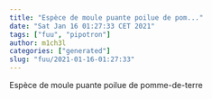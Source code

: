 ```yaml
---
title: "Espèce de moule puante poilue de pom..."
date: "Sat Jan 16 01:27:33 CET 2021"
tags: ["fuu", "pipotron"]
author: m1ch3l
categories: ["generated"]
slug: "fuu/2021-01-16-01:27:33"
---
```


Espèce de moule puante poilue de pomme-de-terre
